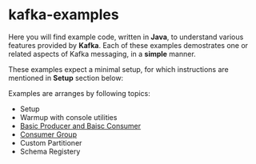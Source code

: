 # kafka-examples

Here you will find example code, written in __Java__, to understand various features provided by __Kafka__.
Each of these examples demostrates one or related aspects of Kafka messaging, in a __simple__ manner.

These examples expect a minimal setup, for which instructions are mentioned in __Setup__ section below:

Examples are arranges by following topics:
+ Setup
+ Warmup with console utilities
+ [Basic Producer and Baisc Consumer](https://github.com/agrawalnishant/kafka-examples/tree/master/src/main/java/kafka/examples/basic)
+ [Consumer Group](https://github.com/agrawalnishant/kafka-examples/blob/master/src/main/java/kafka/examples/basic/StringProducerConsumerGroupDemo.java)
+ Custom Partitioner
+ Schema Registery
